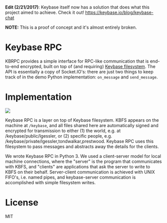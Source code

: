 **Edit (2/21/2017)**: Keybase itself now has a solution that does what this project aimed to achieve. Check it out! https://keybase.io/blog/keybase-chat

**NOTE:** This is a proof of concept and it's almost entirely broken. 

# Keybase RPC

KBRPC provides a simple interface for RPC-like communication that is end-to-end encrypted, built on top of (and requiring) [Keybase filesystem](https://keybase.io/docs/kbfs). The API is essentially a copy of Socket.IO's: there are just two things to keep track of in the demo Python implementation: `on_message` and `send_message`.

# Implementation

![](http://i.imgur.com/9gX1zE8.png)

Keybase RPC is a layer on top of Keybase filesystem. KBFS appears on the machine at `/keybase`, and all files shared here are automatically signed and encrypted for transmission to either (1) the world, e.g. at /keybase/public/lgessler, or (2) specific people, e.g. /keybase/private/lgessler,tondwalkar,prestwood. Keybase RPC uses this filesystem to pass messages and abstracts away the details for the clients.

We wrote Keybase RPC in Python 3. We used a client-server model for local machine connections, where the "server" is the program that communicates with KBFS, and "clients" are applications that ask the server to write to KBFS on their behalf. Server-client communication is achieved with UNIX FIFO's, i.e. named pipes, and keybase-server communication is accomplished with simple filesystem writes.

# License

MIT
